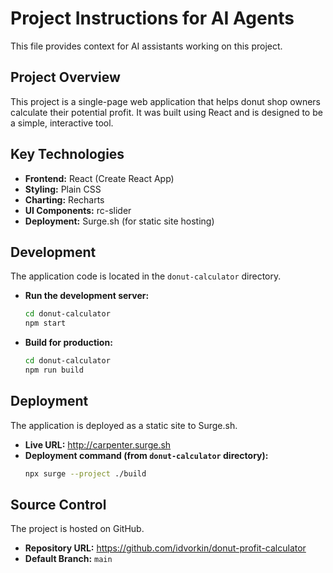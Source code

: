 # Project Instructions for AI Agents

This file provides context for AI assistants working on this project.

## Project Overview

This project is a single-page web application that helps donut shop owners calculate their potential profit. It was built using React and is designed to be a simple, interactive tool.

## Key Technologies

- **Frontend:** React (Create React App)
- **Styling:** Plain CSS
- **Charting:** Recharts
- **UI Components:** rc-slider
- **Deployment:** Surge.sh (for static site hosting)

## Development

The application code is located in the `donut-calculator` directory.

- **Run the development server:**
  ```bash
  cd donut-calculator
  npm start
  ```

- **Build for production:**
  ```bash
  cd donut-calculator
  npm run build
  ```

## Deployment

The application is deployed as a static site to Surge.sh.

- **Live URL:** http://carpenter.surge.sh
- **Deployment command (from `donut-calculator` directory):**
  ```bash
  npx surge --project ./build
  ```

## Source Control

The project is hosted on GitHub.

- **Repository URL:** https://github.com/idvorkin/donut-profit-calculator
- **Default Branch:** `main`